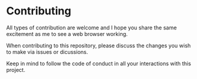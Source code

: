 # Contributing
All types of contribution are welcome
and I hope you share the same excitement
as me to see a web browser working.

When contributing to this repository,
please discuss the changes you wish to
make via issues or dicussions.

Keep in mind to follow the code of conduct
in all your interactions with this project.

